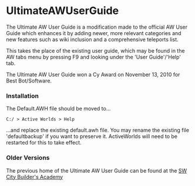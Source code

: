 UltimateAWUserGuide
===================

The Ultimate AW User Guide is a modification made to the official AW User Guide which enhances it by adding newer, more relevant categories and new features such as wiki inclusion and a comprehensive teleports list. 

This takes the place of the existing user guide, which may be found in the AW tabs menu by pressing F9 and looking under the 'User Guide'/'Help' tab.

The Ultimate AW User Guide won a Cy Award on November 13, 2010 for Best Bot/Software.

### Installation

The Default.AWH file should be moved to...

    C:/ > Active Worlds > Help

...and replace the existing default.awh file.  You may rename the existing file 'defaultbackup' if you want to preserve it.  ActiveWorlds will need to be restarted for this to take effect.


### Older Versions

The previous home of the Ultimate AW User Guide can be found at the [SW City Builder's Academy]( http://www.swcity.net/academy/index.php?n=Main.UltimateAWUserGuide)

